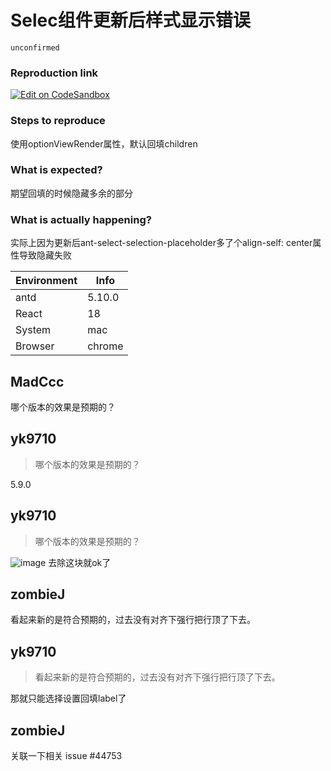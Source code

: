 # Selec组件更新后样式显示错误

`unconfirmed`

### Reproduction link

[![Edit on CodeSandbox](https://codesandbox.io/static/img/play-codesandbox.svg)](https://codesandbox.io/s/ding-zhi-hui-tian-nei-rong-antd-5-10-0-forked-t9vxmf)

### Steps to reproduce

使用optionViewRender属性，默认回填children

### What is expected?

期望回填的时候隐藏多余的部分

### What is actually happening?

实际上因为更新后ant-select-selection-placeholder多了个align-self: center属性导致隐藏失败

| Environment | Info   |
| ----------- | ------ |
| antd        | 5.10.0 |
| React       | 18     |
| System      | mac    |
| Browser     | chrome |

<!-- generated by ant-design-issue-helper. DO NOT REMOVE -->

## MadCcc

哪个版本的效果是预期的？

## yk9710

> 哪个版本的效果是预期的？

5.9.0

## yk9710

> 哪个版本的效果是预期的？

![image](https://github.com/ant-design/ant-design/assets/102608044/5b7f63a3-8896-466d-aabc-d69a4a624b37)
去除这块就ok了

## zombieJ

看起来新的是符合预期的，过去没有对齐下强行把行顶了下去。

## yk9710

> 看起来新的是符合预期的，过去没有对齐下强行把行顶了下去。

那就只能选择设置回填label了

## zombieJ

关联一下相关 issue #44753
